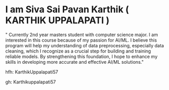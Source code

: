 # I am Siva Sai Pavan Karthik ( KARTHIK UPPALAPATI )
" Currently 2nd year masters student with computer science major. I am interested in this course because of my passion for AI/ML. I believe this program will help my understanding of data preprocessing, especially data cleaning, which I recognize as a crucial step for building and training reliable models. By strengthening this foundation, I hope to enhance my skills in developing more accurate and effective AI/ML solutions."

hfh: KarthikUppalapati57

gh: Karthikuppalapati57
